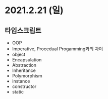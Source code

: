 # 2021.2.21 (일)

## 타입스크립트

- OOP
- Imperative, Procedual Progamming과의 차이
- object
- Encapsulation
- Abstraction
- Inheritance
- Polymorphism
- instance
- constructor
- static

